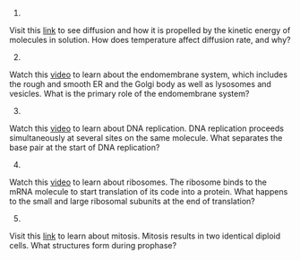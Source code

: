1. 

Visit this [link](http://openstax.org/l/diffusion) to see diffusion and how it
is propelled by the kinetic energy of molecules in solution. How does
temperature affect diffusion rate, and why?

2. 

Watch this [video](http://openstax.org/l/endomembrane1) to learn about the
endomembrane system, which includes the rough and smooth ER and the Golgi body
as well as lysosomes and vesicles. What is the primary role of the
endomembrane system?

3. 

Watch this [video](http://openstax.org/l/DNArep) to learn about DNA
replication. DNA replication proceeds simultaneously at several sites on the
same molecule. What separates the base pair at the start of DNA replication?

4. 

Watch this [video](http://openstax.org/l/ribosome) to learn about ribosomes.
The ribosome binds to the mRNA molecule to start translation of its code into
a protein. What happens to the small and large ribosomal subunits at the end
of translation?

5. 

Visit this [link](http://openstax.org/l/mitosis) to learn about mitosis.
Mitosis results in two identical diploid cells. What structures form during
prophase?


